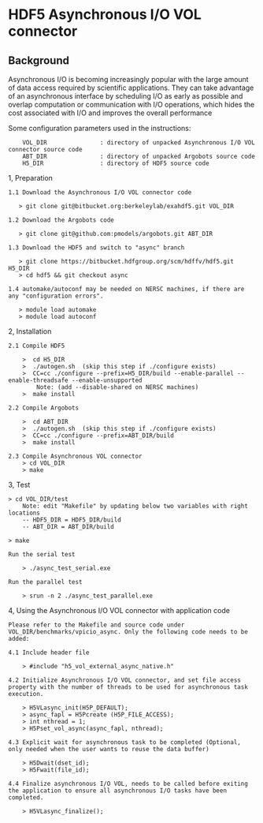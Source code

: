 # HDF5 Asynchronous I/O VOL connector

## Background
Asynchronous I/O is becoming increasingly popular with the large amount of data access required by scientific applications. They can take advantage of an asynchronous interface by scheduling I/O as early as possible and overlap computation or communication with I/O operations, which hides the cost associated with I/O and improves the overall performance


Some configuration parameters used in the instructions:

        VOL_DIR               : directory of unpacked Asynchronous I/O VOL connector source code
        ABT_DIR               : directory of unpacked Argobots source code
        H5_DIR                : directory of HDF5 source code

1, Preparation

    1.1 Download the Asynchronous I/O VOL connector code 

       > git clone git@bitbucket.org:berkeleylab/exahdf5.git VOL_DIR

    1.2 Download the Argobots code

       > git clone git@github.com:pmodels/argobots.git ABT_DIR

    1.3 Download the HDF5 and switch to "async" branch 

       > git clone https://bitbucket.hdfgroup.org/scm/hdffv/hdf5.git  H5_DIR
       > cd hdf5 && git checkout async

    1.4 automake/autoconf may be needed on NERSC machines, if there are any "configuration errors".

       > module load automake
       > module load autoconf

2, Installation

    2.1 Compile HDF5 

        >  cd H5_DIR
        >  ./autogen.sh  (skip this step if ./configure exists)
        >  CC=cc ./configure --prefix=H5_DIR/build --enable-parallel --enable-threadsafe --enable-unsupported
            Note: (add --disable-shared on NERSC machines) 
        >  make install

    2.2 Compile Argobots

        >  cd ABT_DIR
        >  ./autogen.sh  (skip this step if ./configure exists)
        >  CC=cc ./configure --prefix=ABT_DIR/build 
        >  make install
        
    2.3 Compile Asynchronous VOL connector
        > cd VOL_DIR
        > make

3, Test

    > cd VOL_DIR/test
        Note: edit "Makefile" by updating below two variables with right locations
        -- HDF5_DIR = HDF5_DIR/build
        -- ABT_DIR = ABT_DIR/build

    > make

    Run the serial test

        > ./async_test_serial.exe

    Run the parallel test

        > srun -n 2 ./async_test_parallel.exe

4, Using the Asynchronous I/O VOL connector with application code

    Please refer to the Makefile and source code under VOL_DIR/benchmarks/vpicio_async. Only the following code needs to be added:

    4.1 Include header file

        > #include "h5_vol_external_async_native.h" 

    4.2 Initialize Asynchronous I/O VOL connector, and set file access property with the number of threads to be used for asynchronous task execution. 

        > H5VLasync_init(H5P_DEFAULT);
        > async_fapl = H5Pcreate (H5P_FILE_ACCESS);
        > int nthread = 1;
        > H5Pset_vol_async(async_fapl, nthread);

    4.3 Explicit wait for asynchronous task to be completed (Optional, only needed when the user wants to reuse the data buffer)

        > H5Dwait(dset_id);
        > H5Fwait(file_id);

    4.4 Finalize asynchronous I/O VOL, needs to be called before exiting the application to ensure all asynchronous I/O tasks have been completed.

        > H5VLasync_finalize();
